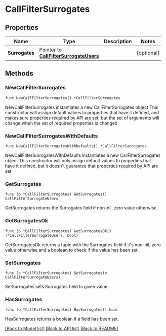 # CallFilterSurrogates

## Properties

Name | Type | Description | Notes
------------ | ------------- | ------------- | -------------
**Surrogates** | Pointer to [**CallFilterSurrogateUsers**](CallFilterSurrogateUsers.md) |  | [optional]

## Methods

### NewCallFilterSurrogates

`func NewCallFilterSurrogates() *CallFilterSurrogates`

NewCallFilterSurrogates instantiates a new CallFilterSurrogates object
This constructor will assign default values to properties that have it defined,
and makes sure properties required by API are set, but the set of arguments
will change when the set of required properties is changed

### NewCallFilterSurrogatesWithDefaults

`func NewCallFilterSurrogatesWithDefaults() *CallFilterSurrogates`

NewCallFilterSurrogatesWithDefaults instantiates a new CallFilterSurrogates object
This constructor will only assign default values to properties that have it defined,
but it doesn't guarantee that properties required by API are set

### GetSurrogates

`func (o *CallFilterSurrogates) GetSurrogates() CallFilterSurrogateUsers`

GetSurrogates returns the Surrogates field if non-nil, zero value otherwise.

### GetSurrogatesOk

`func (o *CallFilterSurrogates) GetSurrogatesOk() (*CallFilterSurrogateUsers, bool)`

GetSurrogatesOk returns a tuple with the Surrogates field if it's non-nil, zero value otherwise
and a boolean to check if the value has been set.

### SetSurrogates

`func (o *CallFilterSurrogates) SetSurrogates(v CallFilterSurrogateUsers)`

SetSurrogates sets Surrogates field to given value.

### HasSurrogates

`func (o *CallFilterSurrogates) HasSurrogates() bool`

HasSurrogates returns a boolean if a field has been set.

[[Back to Model list]](../README.md#documentation-for-models) [[Back to API list]](../README.md#documentation-for-api-endpoints) [[Back to README]](../README.md)
